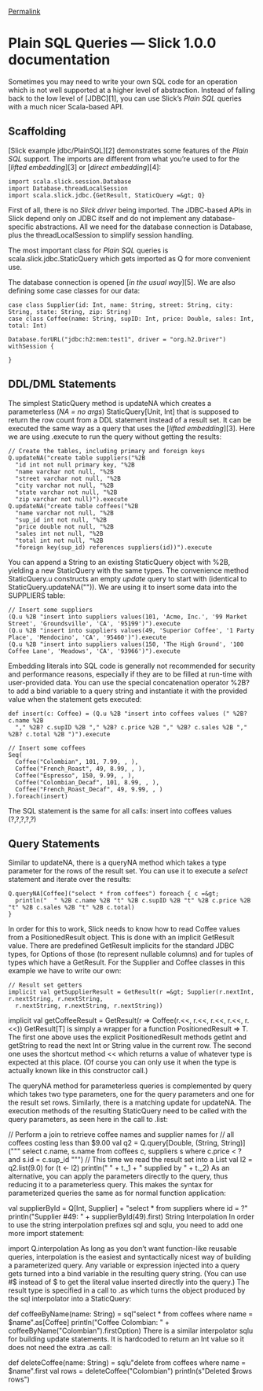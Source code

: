 
[Permalink](http://slick.typesafe.com/doc/1.0.0/sql.html "Permalink to Plain SQL Queries — Slick 1.0.0 documentation")

# Plain SQL Queries — Slick 1.0.0 documentation

Sometimes you may need to write your own SQL code for an operation which is not well supported at a higher level of abstraction. Instead of falling back to the low level of [JDBC][1], you can use Slick’s *Plain SQL* queries with a much nicer Scala-based API.

## Scaffolding

[Slick example jdbc/PlainSQL][2] demonstrates some features of the *Plain SQL* support. The imports are different from what you’re used to for the [*lifted embedding*][3] or [*direct embedding*][4]:

    import scala.slick.session.Database
    import Database.threadLocalSession
    import scala.slick.jdbc.{GetResult, StaticQuery =&gt; Q}
    

First of all, there is no *Slick driver* being imported. The JDBC-based APIs in Slick depend only on JDBC itself and do not implement any database-specific abstractions. All we need for the database connection is Database, plus the threadLocalSession to simplify session handling.

The most important class for *Plain SQL* queries is scala.slick.jdbc.StaticQuery which gets imported as Q for more convenient use.

The database connection is opened [*in the usual way*][5]. We are also defining some case classes for our data:

    case class Supplier(id: Int, name: String, street: String, city: String, state: String, zip: String)
    case class Coffee(name: String, supID: Int, price: Double, sales: Int, total: Int)
    
    Database.forURL("jdbc:h2:mem:test1", driver = "org.h2.Driver") withSession {
    
    }
    

## DDL/DML Statements

The simplest StaticQuery method is updateNA which creates a parameterless (*NA = no args*) StaticQuery[Unit, Int] that is supposed to return the row count from a DDL statement instead of a result set. It can be executed the same way as a query that uses the [*lifted embedding*][3]. Here we are using .execute to run the query without getting the results:

    // Create the tables, including primary and foreign keys
    Q.updateNA("create table suppliers("%2B
      "id int not null primary key, "%2B
      "name varchar not null, "%2B
      "street varchar not null, "%2B
      "city varchar not null, "%2B
      "state varchar not null, "%2B
      "zip varchar not null)").execute
    Q.updateNA("create table coffees("%2B
      "name varchar not null, "%2B
      "sup_id int not null, "%2B
      "price double not null, "%2B
      "sales int not null, "%2B
      "total int not null, "%2B
      "foreign key(sup_id) references suppliers(id))").execute
    

You can append a String to an existing StaticQuery object with %2B, yielding a new StaticQuery with the same types. The convenience method StaticQuery.u constructs an empty *update* query to start with (identical to StaticQuery.updateNA("")). We are using it to insert some data into the SUPPLIERS table:

    // Insert some suppliers
    (Q.u %2B "insert into suppliers values(101, 'Acme, Inc.', '99 Market Street', 'Groundsville', 'CA', '95199')").execute
    (Q.u %2B "insert into suppliers values(49, 'Superior Coffee', '1 Party Place', 'Mendocino', 'CA', '95460')").execute
    (Q.u %2B "insert into suppliers values(150, 'The High Ground', '100 Coffee Lane', 'Meadows', 'CA', '93966')").execute
    

Embedding literals into SQL code is generally not recommended for security and performance reasons, especially if they are to be filled at run-time with user-provided data. You can use the special concatenation operator %2B? to add a bind variable to a query string and instantiate it with the provided value when the statement gets executed:

    def insert(c: Coffee) = (Q.u %2B "insert into coffees values (" %2B? c.name %2B
      "," %2B? c.supID %2B "," %2B? c.price %2B "," %2B? c.sales %2B "," %2B? c.total %2B ")").execute
    
    // Insert some coffees
    Seq(
      Coffee("Colombian", 101, 7.99, , ),
      Coffee("French_Roast", 49, 8.99, , ),
      Coffee("Espresso", 150, 9.99, , ),
      Coffee("Colombian_Decaf", 101, 8.99, , ),
      Coffee("French_Roast_Decaf", 49, 9.99, , )
    ).foreach(insert)
    

The SQL statement is the same for all calls: insert into coffees values (?,?,?,?,?)

## Query Statements

Similar to updateNA, there is a queryNA method which takes a type parameter for the rows of the result set. You can use it to execute a *select* statement and iterate over the results:

    Q.queryNA[Coffee]("select * from coffees") foreach { c =&gt;
      println("  " %2B c.name %2B "t" %2B c.supID %2B "t" %2B c.price %2B "t" %2B c.sales %2B "t" %2B c.total)
    }
    

In order for this to work, Slick needs to know how to read Coffee values from a PositionedResult object. This is done with an implicit GetResult value. There are predefined GetResult implicits for the standard JDBC types, for Options of those (to represent nullable columns) and for tuples of types which have a GetResult. For the Supplier and Coffee classes in this example we have to write our own:

    // Result set getters
    implicit val getSupplierResult = GetResult(r =&gt; Supplier(r.nextInt, r.nextString, r.nextString,
      r.nextString, r.nextString, r.nextString))
implicit val getCoffeeResult = GetResult(r => Coffee(r.<<, r.<<, r.<<, r.<<, r.<<))
GetResult[T] is simply a wrapper for a function PositionedResult => T. The first one above uses the explicit PositionedResult methods getInt and getString to read the next Int or String value in the current row. The second one uses the shortcut method << which returns a value of whatever type is expected at this place. (Of course you can only use it when the type is actually known like in this constructor call.)

The queryNA method for parameterless queries is complemented by query which takes two type parameters, one for the query parameters and one for the result set rows. Similarly, there is a matching update for updateNA. The execution methods of the resulting StaticQuery need to be called with the query parameters, as seen here in the call to .list:

// Perform a join to retrieve coffee names and supplier names for
// all coffees costing less than $9.00
val q2 = Q.query[Double, (String, String)]("""
  select c.name, s.name
  from coffees c, suppliers s
  where c.price < ? and s.id = c.sup_id
""")
// This time we read the result set into a List
val l2 = q2.list(9.0)
for (t <- l2) println("  " + t._1 + " supplied by " + t._2)
As an alternative, you can apply the parameters directly to the query, thus reducing it to a parameterless query. This makes the syntax for parameterized queries the same as for normal function application:

val supplierById = Q[Int, Supplier] + "select * from suppliers where id = ?"
println("Supplier #49: " + supplierById(49).first)
String Interpolation
In order to use the string interpolation prefixes sql and sqlu, you need to add one more import statement:

import Q.interpolation
As long as you don’t want function-like reusable queries, interpolation is the easiest and syntactically nicest way of building a parameterized query. Any variable or expression injected into a query gets turned into a bind variable in the resulting query string. (You can use #$ instead of $ to get the literal value inserted directly into the query.) The result type is specified in a call to .as which turns the object produced by the sql interpolator into a StaticQuery:

def coffeeByName(name: String) = sql"select * from coffees where name = $name".as[Coffee]
println("Coffee Colombian: " + coffeeByName("Colombian").firstOption)
There is a similar interpolator sqlu for building update statements. It is hardcoded to return an Int value so it does not need the extra .as call:

def deleteCoffee(name: String) = sqlu"delete from coffees where name = $name".first
val rows = deleteCoffee("Colombian")
println(s"Deleted $rows rows")
